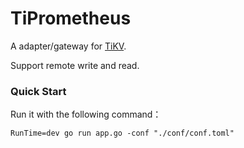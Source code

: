 # TiPrometheus

A adapter/gateway for [TiKV](https://github.com/tikv/tikv).

Support remote write and read.

### Quick Start

Run it with the following command：

```
RunTime=dev go run app.go -conf "./conf/conf.toml"
```
